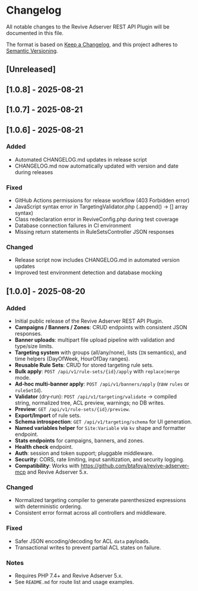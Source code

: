 # Changelog

All notable changes to the Revive Adserver REST API Plugin will be documented in this file.

The format is based on [Keep a Changelog](https://keepachangelog.com/en/1.0.0/),
and this project adheres to [Semantic Versioning](https://semver.org/spec/v2.0.0/).

## [Unreleased]

## [1.0.8] - 2025-08-21

## [1.0.7] - 2025-08-21

## [1.0.6] - 2025-08-21

### Added
- Automated CHANGELOG.md updates in release script
- CHANGELOG.md now automatically updated with version and date during releases

### Fixed
- GitHub Actions permissions for release workflow (403 Forbidden error)
- JavaScript syntax error in TargetingValidator.php (.append() → [] array syntax)
- Class redeclaration error in ReviveConfig.php during test coverage
- Database connection failures in CI environment
- Missing return statements in RuleSetsController JSON responses

### Changed
- Release script now includes CHANGELOG.md in automated version updates
- Improved test environment detection and database mocking

## [1.0.0] - 2025-08-20

### Added
- Initial public release of the Revive Adserver REST API Plugin.
- **Campaigns / Banners / Zones**: CRUD endpoints with consistent JSON responses.
- **Banner uploads**: multipart file upload pipeline with validation and type/size limits.
- **Targeting system** with groups (all/any/none), lists (`IN` semantics), and time helpers (DayOfWeek, HourOfDay ranges).
- **Reusable Rule Sets**: CRUD for stored targeting rule sets.
- **Bulk apply**: `POST /api/v1/rule-sets/{id}/apply` with `replace|merge` mode.
- **Ad‑hoc multi‑banner apply**: `POST /api/v1/banners/apply` (raw `rules` or `ruleSetId`). 
- **Validator** (dry‑run): `POST /api/v1/targeting/validate` → compiled string, normalized tree, ACL preview, warnings; no DB writes.
- **Preview**: `GET /api/v1/rule-sets/{id}/preview`.
- **Export/Import** of rule sets.
- **Schema introspection**: `GET /api/v1/targeting/schema` for UI generation.
- **Named variables helper** for `Site:Variable` via `kv` shape and formatter endpoint.
- **Stats endpoints** for campaigns, banners, and zones.
- **Health check** endpoint.
- **Auth**: session and token support; pluggable middleware.
- **Security**: CORS, rate limiting, input sanitization, and security logging.
- **Compatibility**: Works with https://github.com/btafoya/revive-adserver-mcp and Revive Adserver 5.x.

### Changed
- Normalized targeting compiler to generate parenthesized expressions with deterministic ordering.
- Consistent error format across all controllers and middleware.

### Fixed
- Safer JSON encoding/decoding for ACL `data` payloads.
- Transactional writes to prevent partial ACL states on failure.

### Notes
- Requires PHP 7.4+ and Revive Adserver 5.x.
- See `README.md` for route list and usage examples.
